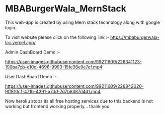 # MBABurgerWala_MernStack
This web-app is created by using Mern stack technology along with google login.

To visit website please click on the following link :-
https://mbaburgerwala-lac.vercel.app/


Admin DashBoard Demo :-

https://user-images.githubusercontent.com/99211609/228341123-190ba7cb-e10d-4696-9993-15fe36e9e7ef.mp4

User DashBoard Demo :-

https://user-images.githubusercontent.com/99211609/228342020-9ff810cf-471b-4391-a7dd-7d7b8387d4d1.mp4

Now heroku stops its all free hosting services due to this backend is not working but frontend working properly...
thank you
